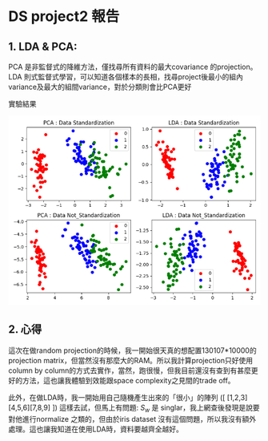 # DS project2 報告

## 1. LDA & PCA:
PCA 是非監督式的降維方法，僅找尋所有資料的最大covariance 的projection。
LDA 則式監督式學習，可以知道各個樣本的長相，找尋project後最小的組內variance及最大的組間variance，對於分類則會比PCA更好

實驗結果

<img src=".\\PCA_LDA_cmp.png" />   

## 2. 心得
這次在做random projection的時候，我一開始很天真的想配置130107*10000的projection matrix，但當然沒有那麼大的RAM。所以我計算projection只好使用column by column的方式去實作，當然，跑很慢，但我目前還沒有查到有甚麼更好的方法，這也讓我體驗到效能跟space complexity之見間的trade off。

此外，在做LDA時，我一開始用自己隨機產生出來的「很小」的陣列
([ [1,2,3][4,5,6][7,8,9] ])
這樣去試，但馬上有問題: $S_w$ 是 singlar，我上網查後發現是說要對他進行normalize 之類的，但由於iris dataset 沒有這個問題，所以我沒有額外處理。這也讓我知道在使用LDA時，資料要越齊全越好。